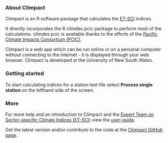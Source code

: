 ### About Climpact
Climpact is an R software package that calculates the [ET-SCI](https://climpact-sci.org/about/project/) indices.

It directly incorporates the R climdex.pcic package to perform most of the calculations. climdex.pcic is available thanks to the efforts of the [Pacific Climate Impacts Consortium (PCIC)](https://www.pacificclimate.org/).

Climpact is a web app which can be run online or on a personal computer without connecting to the Internet - it is displayed through your web browser. Climpact is developed at the University of New South Wales.

### Getting started
To start calculating indices for a station text file select **Process single station** on the lefthand side of the screen.

### More
For more help and an introduction to Climpact and the [Expert Team on Sector-specific Climate Indices (ET-SCI)](https://climpact-sci.org/about/project/) view the [user-guide](user_guide/Climpact_user_guide.htm).

Get the latest version and/or contribute to the code at the [Climpact GitHub page](https://github.com/ARCCSS-extremes/climpact).
